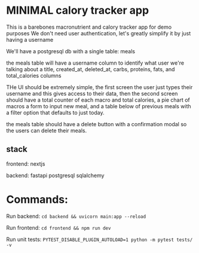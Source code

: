 # MINIMAL calory tracker app

This is a barebones macronutrient and calory tracker app for demo purposes
We don't need user authentication, let's greatly simplify it by just having a username

We'll have a postgresql db with a single table:
meals

the meals table will have a username column to identify what user we're talking about
a title, created_at, deleted_at, carbs, proteins, fats, and total_calories columns

THe UI should be extremely simple, the first screen the user just types their username and this gives access to their data, then the second screen should have a total counter of each macro and total calories, a pie chart of macros
a form to input new meal, and a table below of previous meals with a filter option that defaults to just today.

the meals table should have a delete button with a confirmation modal so the users can delete their meals.

## stack
frontend:
nextjs

backend:
fastapi
postgresql
sqlalchemy


# Commands:
Run backend:
`cd backend && uvicorn main:app --reload`

Run frontend:
`cd frontend && npm run dev`

Run unit tests:
`PYTEST_DISABLE_PLUGIN_AUTOLOAD=1 python -m pytest tests/ -v`